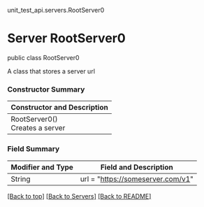 unit_test_api.servers.RootServer0
# Server RootServer0
public class RootServer0

A class that stores a server url

### Constructor Summary
| Constructor and Description |
| --------------------------- |
| RootServer0()<br>Creates a server |

### Field Summary
| Modifier and Type | Field and Description |
| ----------------- | --------------------- |
| String            | url = "https://someserver.com/v1"     |

[[Back to top]](#top) [[Back to Servers]](../../README.md#Servers) [[Back to README]](../../README.md)
